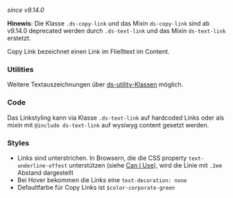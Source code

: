 *since v9.14.0*

 **Hinewis**: Die Klasse `.ds-copy-link` und das Mixin `ds-copy-link` sind ab v9.14.0 deprecated werden durch `.ds-text-link` und das Mixin `ds-text-link` erstetzt.

Copy Link bezeichnet einen Link im Fließtext im Content.

### Utilities  
Weitere Textauszeichnungen über [ds-utility-Klassen](#group-utilities-component-typography-utilities) möglich.

### Code
Das Linkstyling kann via Klasse `.ds-text-link` auf hardcoded Links oder als mixin mit `@include ds-text-link` auf wysiwyg content gesetzt werden.

### Styles  
- Links sind unterstrichen. In Browsern, die die CSS property `text-underline-offest` unterstützen (siehe [Can I Use](https://caniuse.com/?search=text-underline)), wird die Linie mit `.2em` Abstand dargestellt
- Bei Hover bekommen die Links eine `text-decoration: none`
- Defaultfarbe für Copy Links ist `$color-corporate-green`
